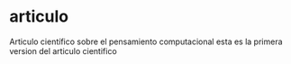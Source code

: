 # articulo
Articulo científico sobre el pensamiento computacional
esta es la primera version del articulo cientifico
